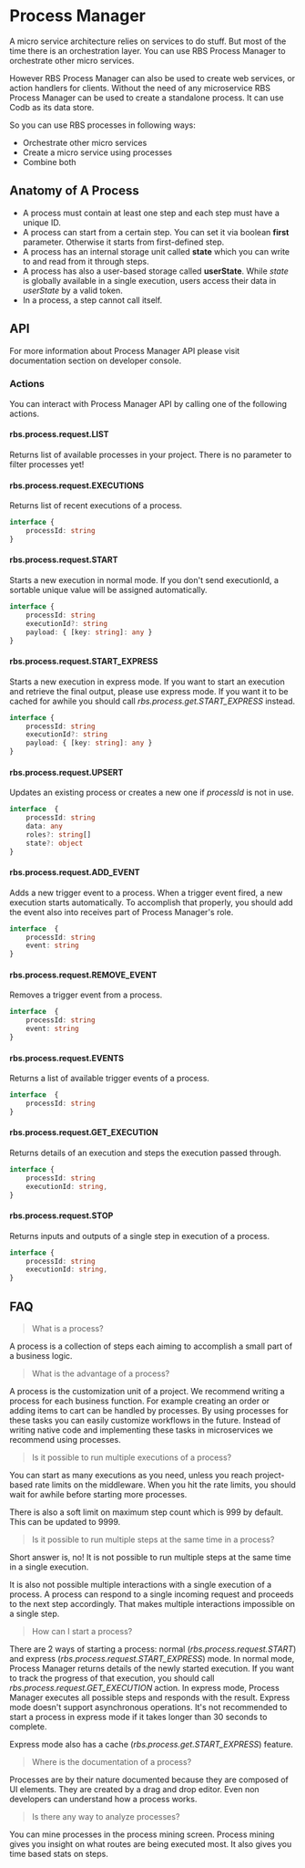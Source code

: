 # Process Manager <!-- {docsify-ignore} -->

A micro service architecture relies on services to do stuff.
But most of the time there is an orchestration layer.
You can use RBS Process Manager to orchestrate other micro services.

However RBS Process Manager can also be used to create web services, or action handlers for clients.
Without the need of any microservice RBS Process Manager can be used to create a standalone process.
It can use Codb as its data store.

So you can use RBS processes in following ways:

- Orchestrate other micro services
- Create a micro service using processes
- Combine both

## Anatomy of A Process

- A process must contain at least one step and each step must have a unique ID.
- A process can start from a certain step. You can set it via boolean **first** parameter. Otherwise it starts from first-defined step.
- A process has an internal storage unit called **state** which you can write to and read from it through steps.
- A process has also a user-based storage called **userState**.
While *state* is globally available in a single execution, users access their data in *userState* by a valid token.
- In a process, a step cannot call itself.

## API

For more information about Process Manager API please visit documentation section on developer console.

### Actions

You can interact with Process Manager API by calling one of the following actions.

#### rbs.process.request.LIST

Returns list of available processes in your project.
There is no parameter to filter processes yet!

#### rbs.process.request.EXECUTIONS

Returns list of recent executions of a process.

```typescript
interface {
    processId: string
}
```

#### rbs.process.request.START

Starts a new execution in normal mode.
If you don't send executionId, a sortable unique value will be assigned automatically.

```typescript
interface {
    processId: string
    executionId?: string
    payload: { [key: string]: any }
}
```

#### rbs.process.request.START_EXPRESS

Starts a new execution in express mode.
If you want to start an execution and retrieve the final output, please use express mode.
If you want it to be cached for awhile you should call *rbs.process.get.START_EXPRESS* instead.

```typescript
interface {
    processId: string
    executionId?: string
    payload: { [key: string]: any }
}
```

#### rbs.process.request.UPSERT

Updates an existing process or creates a new one if *processId* is not in use.

```typescript
interface  {
    processId: string
    data: any
    roles?: string[]
    state?: object
}
```

#### rbs.process.request.ADD_EVENT

Adds a new trigger event to a process.
When a trigger event fired, a new execution starts automatically.
To accomplish that properly, you should add the event also into receives part of Process Manager's role.

```typescript
interface  {
    processId: string
    event: string
}
```

#### rbs.process.request.REMOVE_EVENT

Removes a trigger event from a process.

```typescript
interface  {
    processId: string
    event: string
}
```

#### rbs.process.request.EVENTS

Returns a list of available trigger events of a process.

```typescript
interface  {
    processId: string
}
```

#### rbs.process.request.GET_EXECUTION

Returns details of an execution and steps the execution passed through.

```typescript
interface {
    processId: string
    executionId: string,
}
```

#### rbs.process.request.STOP

Returns inputs and outputs of a single step in execution of a process.

```typescript
interface {
    processId: string
    executionId: string,
}
```

## FAQ

> What is a process?

A process is a collection of steps each aiming to accomplish a small part of a business logic.

> What is the advantage of a process?

A process is the customization unit of a project. We recommend writing a process for each business function. For example creating an order or adding items to cart can be handled by processes. By using processes for these tasks you can easily customize workflows in the future. Instead of writing native code and implementing these tasks in microservices we recommend using processes.

> Is it possible to run multiple executions of a process?

You can start as many executions as you need, unless you reach project-based rate limits on the middleware.
When you hit the rate limits, you should wait for awhile before starting more processes.

There is also a soft limit on maximum step count which is 999 by default.
This can be updated to 9999.

> Is it possible to run multiple steps at the same time in a process?

Short answer is, no! It is not possible to run multiple steps at the same time in a single execution.

It is also not possible multiple interactions with a single execution of a process.
A process can respond to a single incoming request and proceeds to the next step accordingly.
That makes multiple interactions impossible on a single step.

> How can I start a process?

There are 2 ways of starting a process: normal (*rbs.process.request.START*) and express (*rbs.process.request.START_EXPRESS*) mode.
In normal mode, Process Manager returns details of the newly started execution.
If you want to track the progress of that execution, you should call *rbs.process.request.GET_EXECUTION* action.
In express mode, Process Manager executes all possible steps and responds with the result.
Express mode doesn't support asynchronous operations.
It's not recommended to start a process in express mode if it takes longer than 30 seconds to complete.

Express mode also has a cache (*rbs.process.get.START_EXPRESS*) feature.

> Where is the documentation of a process?

Processes are by their nature documented because they are composed of UI elements. They are created by a drag and drop editor. Even non developers can understand how a process works.

> Is there any way to analyze processes?

You can mine processes in the process mining screen. Process mining gives you insight on what routes are being executed most. It also gives you time based stats on steps.
